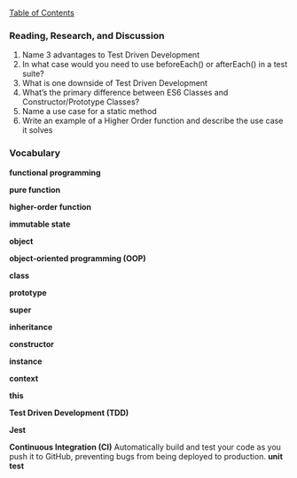 [Table of Contents](https://github.com/logantscott/june2020_reading)

### Reading, Research, and Discussion
1. Name 3 advantages to Test Driven Development
1. In what case would you need to use beforeEach() or afterEach() in a test suite?
1. What is one downside of Test Driven Development
1. What’s the primary difference between ES6 Classes and Constructor/Prototype Classes?
1. Name a use case for a static method
1. Write an example of a Higher Order function and describe the use case it solves


### Vocabulary
**functional programming**

**pure function**

**higher-order function**

**immutable state**

**object**

**object-oriented programming (OOP)**

**class**

**prototype**

**super**

**inheritance**

**constructor**

**instance**

**context**

**this**

**Test Driven Development (TDD)**

**Jest**

**Continuous Integration (CI)**
Automatically build and test your code as you push it to GitHub, preventing bugs from being deployed to production.
**unit test**
